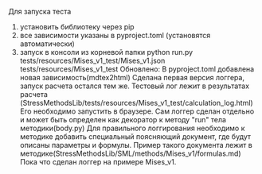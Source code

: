 Для запуска теста
1. установить библиотеку через pip
2. все зависимости указаны в pyproject.toml (установятся автоматически)
3. запуск в консоли из корневой папки
python run.py tests/resources/Mises_v1_test/Mises_v1.json tests/resources/Mises_v1_test
Обновлено:
В pyproject.toml добавлена новая зависимость(mdtex2html)
Сделана первая версия логгера, запуск расчета остался тем же.
Тестовый лог лежит в результатах расчета (StressMethodsLib/tests/resources/Mises_v1_test/calculation_log.html)
Его необходимо запустить в браузере.
Сам логгер сделан отдельно и может быть определен как декоратор к методу "run" тела методики(body.py)
Для правильного логгирования необходимо к методике добавить специальный поясняющий документ, где будут описаны параметры и формулы.
Пример такого документа лежит в методике(StressMethodsLib/SML/methods/Mises_v1/formulas.md)
Пока что сделан логгер на примере Mises_v1.
